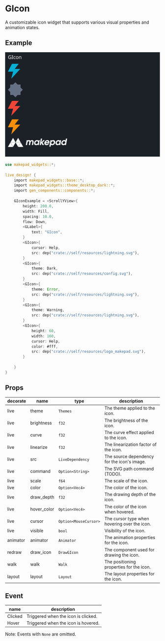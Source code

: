 # GIcon

A customizable icon widget that supports various visual properties and animation states.

## Example

![](../../../static/gen/components/icon.png)

```rust
use makepad_widgets::*;

live_design! {
    import makepad_widgets::base::*;
    import makepad_widgets::theme_desktop_dark::*; 
    import gen_components::components::*;

    GIconExample = <ScrollYView>{
        height: 200.0,
        width: Fill,
        spacing: 10.0,
        flow: Down,
        <GLabel>{
            text: "GIcon",
        }
        <GIcon>{
            cursor: Help,
            src: dep("crate://self/resources/lightning.svg"),
        }
        <GIcon>{
            theme: Dark,
            src: dep("crate://self/resources/config.svg"),
        }
        <GIcon>{
            theme: Error,
            src: dep("crate://self/resources/lightning.svg"),
        }
        <GIcon>{
            theme: Warning,
            src: dep("crate://self/resources/lightning.svg"),
        }
        <GIcon>{
            height: 60,
            width: 160,
            cursor: Help,
            color: #fff,
            src: dep("crate://self/resources/logo_makepad.svg"),
        }
        
    }
}
```

## Props
|decorate|name|type|description|
|--|--|--|--|
|live|theme|`Themes`|The theme applied to the icon.|
|live|brightness|`f32`|The brightness of the icon.|
|live|curve|`f32`|The curve effect applied to the icon.|
|live|linearize|`f32`|The linearization factor of the icon.|
|live|src|`LiveDependency`|The source dependency for the icon's image.|
|live|command|`Option<String>`|The SVG path command (TODO).|
|live|scale|`f64`|The scale of the icon.|
|live|color|`Option<Vec4>`|The color of the icon.|
|live|draw_depth|`f32`|The drawing depth of the icon.|
|live|hover_color|`Option<Vec4>`|The color of the icon when hovered.|
|live|cursor|`Option<MouseCursor>`|The cursor type when hovering over the icon.|
|live|visible|`bool`|Visibility of the icon.|
|animator|animator|`Animator`|The animation properties for the icon.|
|redraw|draw_icon|`DrawGIcon`|The component used for drawing the icon.|
|walk|walk|`Walk`|The positioning properties for the icon.|
|layout|layout|`Layout`|The layout properties for the icon.|

## Event
|name|description|
|--|--|
|Clicked|Triggered when the icon is clicked.|
|Hover|Triggered when the icon is hovered.|

Note: Events with `None` are omitted.